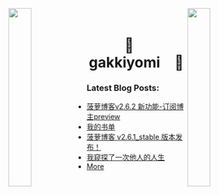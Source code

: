 

<img align="left" src="https://user-images.githubusercontent.com/65187002/144930161-2f783401-8d27-4fdf-a2f7-cc0ba32f1f1f.gif" width="30%" style="display:inline;"><img align="right" src="https://user-images.githubusercontent.com/65187002/144930161-2f783401-8d27-4fdf-a2f7-cc0ba32f1f1f.gif" width="30%" style="display:inline;">
<br>
<p align="center">
    <h1 align="center">🌟&emsp;gakkiyomi&emsp;🌟</h1>
</p>



### Latest Blog Posts:

* [菠萝博客v2.6.2 新功能-订阅博主preview](https://gakkiyomi.blog/articles/2025/05/24/1748089282049.html)
* [我的书单](https://gakkiyomi.blog/books)
* [菠萝博客 v2.6.1_stable 版本发布！](https://gakkiyomi.blog/articles/2025/05/17/1747451410051.html)
* [我窥探了一次他人的人生](https://gakkiyomi.blog/articles/2025/05/14/1747217650690.html)
* [More](https://gakkiyomi.blog)

  